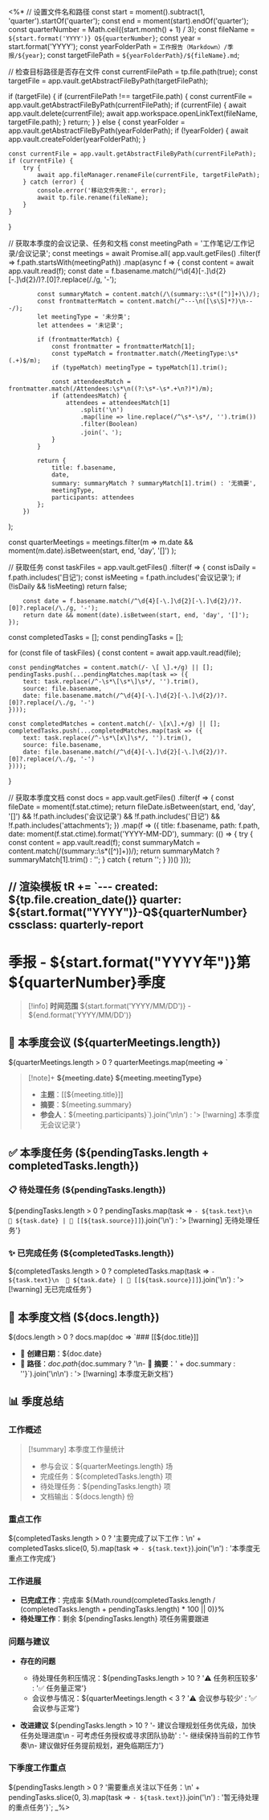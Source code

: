 <%*
// 设置文件名和路径
const start = moment().subtract(1, 'quarter').startOf('quarter');
const end = moment(start).endOf('quarter');
const quarterNumber = Math.ceil((start.month() + 1) / 3);
const fileName = `${start.format('YYYY')} Q${quarterNumber}`;
const year = start.format('YYYY');
const yearFolderPath = `工作报告（Markdown）/季报/${year}`;
const targetFilePath = `${yearFolderPath}/${fileName}.md`;

// 检查目标路径是否存在文件
const currentFilePath = tp.file.path(true);
const targetFile = app.vault.getAbstractFileByPath(targetFilePath);

if (targetFile) {
    if (currentFilePath !== targetFile.path) {
        const currentFile = app.vault.getAbstractFileByPath(currentFilePath);
        if (currentFile) {
            await app.vault.delete(currentFile);
            await app.workspace.openLinkText(fileName, targetFile.path);
        }
        return;
    }
} else {
    const yearFolder = app.vault.getAbstractFileByPath(yearFolderPath);
    if (!yearFolder) {
        await app.vault.createFolder(yearFolderPath);
    }

    const currentFile = app.vault.getAbstractFileByPath(currentFilePath);
    if (currentFile) {
        try {
            await app.fileManager.renameFile(currentFile, targetFilePath);
        } catch (error) {
            console.error('移动文件失败:', error);
            await tp.file.rename(fileName);
        }
    }
}

// 获取本季度的会议记录、任务和文档
const meetingPath = '工作笔记/工作记录/会议记录';
const meetings = await Promise.all(
    app.vault.getFiles()
        .filter(f => f.path.startsWith(meetingPath))
        .map(async f => {
            const content = await app.vault.read(f);
            const date = f.basename.match(/^\d{4}[-\.]\d{2}[-\.]\d{2}/)?.[0]?.replace(/\./g, '-');
            
            const summaryMatch = content.match(/\(summary::\s*([^)]+)\)/);
            const frontmatterMatch = content.match(/^---\n([\s\S]*?)\n---/);
            let meetingType = '未分类';
            let attendees = '未记录';
            
            if (frontmatterMatch) {
                const frontmatter = frontmatterMatch[1];
                const typeMatch = frontmatter.match(/MeetingType:\s*(.+)$/m);
                if (typeMatch) meetingType = typeMatch[1].trim();
                
                const attendeesMatch = frontmatter.match(/Attendees:\s*\n((?:\s*-\s*.+\n?)*)/m);
                if (attendeesMatch) {
                    attendees = attendeesMatch[1]
                        .split('\n')
                        .map(line => line.replace(/^\s*-\s*/, '').trim())
                        .filter(Boolean)
                        .join('、');
                }
            }
            
            return {
                title: f.basename,
                date,
                summary: summaryMatch ? summaryMatch[1].trim() : '无摘要',
                meetingType,
                participants: attendees
            };
        })
);

const quarterMeetings = meetings.filter(m => 
    m.date && moment(m.date).isBetween(start, end, 'day', '[]')
);

// 获取任务
const taskFiles = app.vault.getFiles()
    .filter(f => {
        const isDaily = f.path.includes('日记');
        const isMeeting = f.path.includes('会议记录');
        if (!isDaily && !isMeeting) return false;
        
        const date = f.basename.match(/^\d{4}[-\.]\d{2}[-\.]\d{2}/)?.[0]?.replace(/\./g, '-');
        return date && moment(date).isBetween(start, end, 'day', '[]');
    });

const completedTasks = [];
const pendingTasks = [];

for (const file of taskFiles) {
    const content = await app.vault.read(file);
    
    const pendingMatches = content.match(/- \[ \].+/g) || [];
    pendingTasks.push(...pendingMatches.map(task => ({
        text: task.replace(/^-\s*\[\s*\]\s*/, '').trim(),
        source: file.basename,
        date: file.basename.match(/^\d{4}[-\.]\d{2}[-\.]\d{2}/)?.[0]?.replace(/\./g, '-')
    })));
    
    const completedMatches = content.match(/- \[x\].+/g) || [];
    completedTasks.push(...completedMatches.map(task => ({
        text: task.replace(/^-\s*\[x\]\s*/, '').trim(),
        source: file.basename,
        date: file.basename.match(/^\d{4}[-\.]\d{2}[-\.]\d{2}/)?.[0]?.replace(/\./g, '-')
    })));
}

// 获取本季度文档
const docs = app.vault.getFiles()
    .filter(f => {
        const fileDate = moment(f.stat.ctime);
        return fileDate.isBetween(start, end, 'day', '[]') &&
               !f.path.includes('会议记录') && 
               !f.path.includes('日记') && 
               !f.path.includes('attachments');
    })
    .map(f => ({
        title: f.basename,
        path: f.path,
        date: moment(f.stat.ctime).format('YYYY-MM-DD'),
        summary: (() => {
            try {
                const content = app.vault.read(f);
                const summaryMatch = content.match(/\(summary::\s*([^)]+)\)/);
                return summaryMatch ? summaryMatch[1].trim() : '';
            } catch {
                return '';
            }
        })()
    }));

// 渲染模板
tR += `---
created: ${tp.file.creation_date()}
quarter: ${start.format("YYYY")}-Q${quarterNumber}
cssclass: quarterly-report
---

# 季报 - ${start.format("YYYY年")}第${quarterNumber}季度

> [!info] **时间范围**
> ${start.format('YYYY/MM/DD')} - ${end.format('YYYY/MM/DD')}

## 📅 本季度会议 (${quarterMeetings.length})

${quarterMeetings.length > 0 
    ? quarterMeetings.map(meeting => `
> [!note]+ **${meeting.date} ${meeting.meetingType}**
> - **主题**：[[${meeting.title}]]
> - **摘要**：${meeting.summary}
> - **参会人**：${meeting.participants}`).join('\n\n')
    : '> [!warning] 本季度无会议记录'}

## ✅ 本季度任务 (${pendingTasks.length + completedTasks.length})

### 📋 待处理任务 (${pendingTasks.length})
${pendingTasks.length > 0
    ? pendingTasks.map(task => `- ${task.text}\n  📅 ${task.date} | 📎 [[${task.source}]]`).join('\n')
    : '> [!warning] 无待处理任务'}

### ✨ 已完成任务 (${completedTasks.length})
${completedTasks.length > 0
    ? completedTasks.map(task => `- ${task.text}\n  📅 ${task.date} | 📎 [[${task.source}]]`).join('\n')
    : '> [!warning] 无已完成任务'}

## 📝 本季度文档 (${docs.length})

${docs.length > 0
    ? docs.map(doc => `### [[${doc.title}]]
- 📅 **创建日期**：${doc.date}
- 📂 **路径**：${doc.path}${doc.summary ? '\n- 📌 **摘要**：' + doc.summary : ''}`).join('\n\n')
    : '> [!warning] 本季度无新文档'}

## 📊 季度总结

### 工作概述
> [!summary] 本季度工作量统计
> - 参与会议：${quarterMeetings.length} 场
> - 完成任务：${completedTasks.length} 项
> - 待处理任务：${pendingTasks.length} 项
> - 文档输出：${docs.length} 份

### 重点工作
${completedTasks.length > 0 
    ? '主要完成了以下工作：\n' + completedTasks.slice(0, 5).map(task => 
        `- ${task.text}`).join('\n')
    : '本季度无重点工作完成'}

### 工作进展
- **已完成工作**：完成率 ${Math.round(completedTasks.length / (completedTasks.length + pendingTasks.length) * 100 || 0)}%
- **待处理工作**：剩余 ${pendingTasks.length} 项任务需要跟进

### 问题与建议
- **存在的问题**
  - 待处理任务积压情况：${pendingTasks.length > 10 ? '⚠️ 任务积压较多' : '✅ 任务量正常'}
  - 会议参与情况：${quarterMeetings.length < 3 ? '⚠️ 会议参与较少' : '✅ 会议参与正常'}

- **改进建议**
  ${pendingTasks.length > 10 
    ? '- 建议合理规划任务优先级，加快任务处理进度\n  - 可考虑任务授权或寻求团队协助'
    : '- 继续保持当前的工作节奏\n- 建议做好任务提前规划，避免临期压力'}

### 下季度工作重点
${pendingTasks.length > 0 
    ? '需要重点关注以下任务：\n' + pendingTasks.slice(0, 3).map(task => 
        `- ${task.text}`).join('\n')
    : '暂无待处理的重点任务'}`;
_%> 